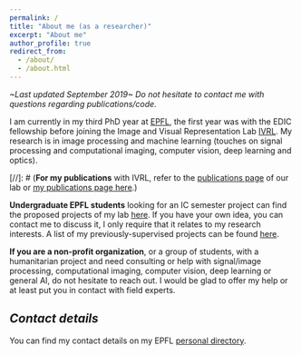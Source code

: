 ```yaml
---
permalink: /
title: "About me (as a researcher)"
excerpt: "About me"
author_profile: true
redirect_from: 
  - /about/
  - /about.html
---
```


*~Last updated September 2019~
Do not hesitate to contact me with questions regarding publications/code.*

I am currently in my third PhD year at [EPFL](https://www.epfl.ch/en/home/), the first year was with the EDIC fellowship before joining the Image and Visual Representation Lab [IVRL](https://ivrl.epfl.ch/). My research is in image processing and machine learning (touches on signal processing and computational imaging, computer vision, deep learning and optics).

[//]: # (**For my publications** with IVRL, refer to the [publications page](https://ivrl.epfl.ch/publications/) of our lab or [my publications page here](https://majedelhelou.github.io/publications/).)

**Undergraduate EPFL students** looking for an IC semester project can find the proposed projects of my lab [here](https://ivrl.epfl.ch/available-projects/). If you have your own idea, you can contact me to discuss it, I only require that it relates to my research interests. A list of my previously-supervised projects can be found [here](https://majedelhelou.github.io/teaching/project_supervision).

**If you are a non-profit organization**, or a group of students, with a humanitarian project and need consulting or help with signal/image processing, computational imaging, computer vision, deep learning or general AI, do not hesitate to reach out. I would be glad to offer my help or at least put you in contact with field experts.


*Contact details*
---
You can find my contact details on my EPFL [personal directory](https://ivrl.epfl.ch/people/majed/).

